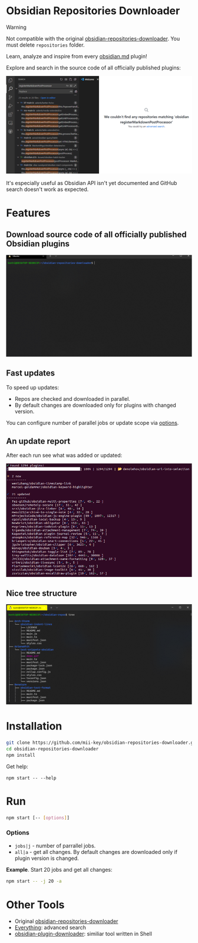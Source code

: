 # Obsidian Repositories Downloader

> [!WARNING]  
> Not compatible with the original [obsidian-repositories-downloader](https://github.com/konhi/obsidian-repositories-downloader).
> You must delete `repositories` folder.

Learn, analyze and inspire from every [obsidian.md](https://obsidian.md) plugin!

Explore and search in the source code of all officially published plugins:

![search](/doc/img/search.png)

It's especially useful as Obsidian API isn't yet documented and GitHub search doesn't work as expected.

# Features
## Download source code of all officially published Obsidian plugins
![run](/doc/img/run.gif)

## Fast updates
To speed up updates:
- Repos are checked and downloaded in parallel. 
- By default changes are downloaded only for plugins with changed version. 

You can configure number of parallel jobs or update scope via [options](#options).

## An update report
After each run see what was added or updated:

![update-report](/doc/img/update-report.png)

## Nice tree structure
![repo-structure](/doc/img/repo-structure.png)

# Installation

```bash
git clone https://github.com/mii-key/obsidian-repositories-downloader.git
cd obsidian-repositories-downloader
npm install
```

Get help:
```
npm start -- --help
```

# Run
```bash
npm start [-- [options]]
```
### Options

- `jobs|j` - number of parrallel jobs.
- `all|a` - get all changes. By default changes are downloaded only if plugin version is changed.

**Example**. Start 20 jobs and get all changes:
```bash
npm start -- -j 20 -a
```

# Other Tools
- Original [obsidian-repositories-downloader](https://github.com/konhi/obsidian-repositories-downloader)
- [Everything](https://www.voidtools.com/): advanced search
- [obsidian-plugin-downloader](https://github.com/luckman212/obsidian-plugin-downloader): similiar tool written in Shell

